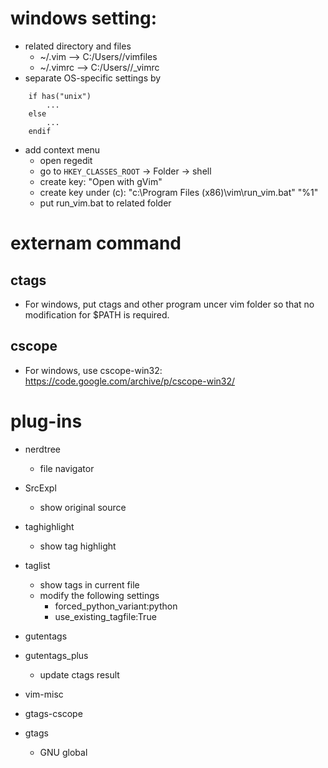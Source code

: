 # windows setting:
* related directory and files
    * ~/.vim --> C:/Users/<user name>/vimfiles
    * ~/.vimrc --> C:/Users/<user name>/_vimrc
* separate OS-specific settings by
```    
    if has("unix")
        ...
    else
        ...
    endif
```   
* add context menu
    * open regedit
    * go to `HKEY_CLASSES_ROOT` -> Folder -> shell
    * create key: "Open with gVim"
    * create key under (c): "c:\Program Files (x86)\vim\run_vim.bat" "%1"
    * put run_vim.bat to related folder

# externam command

## ctags
* For windows, put ctags and other program uncer vim folder so that no modification for $PATH is required.
## cscope
* For windows, use cscope-win32: https://code.google.com/archive/p/cscope-win32/

# plug-ins

* nerdtree
    - file navigator
* SrcExpl
    - show original source
* taghighlight
    - show tag highlight
* taglist
    - show tags in current file
    - modify the following settings
        - forced_python_variant:python
        - use_existing_tagfile:True
* gutentags
* gutentags_plus
    - update ctags result
* vim-misc

* gtags-cscope
* gtags
    - GNU global

